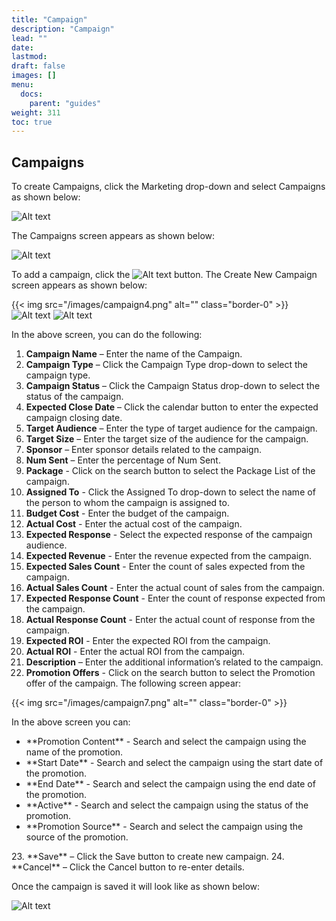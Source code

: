 ```yaml
---
title: "Campaign"
description: "Campaign"
lead: ""
date:
lastmod:
draft: false
images: []
menu:
  docs:
    parent: "guides"
weight: 311
toc: true
---
```


## Campaigns

To create Campaigns, click the Marketing drop-down and select Campaigns as shown below:

![Alt text](/images/campaign1.png "Dashboard")

The Campaigns screen appears as shown below:

![Alt text](/images/campaign2.png "Dashboard")

To add a campaign, click the ![Alt text](/images/campaign3.png "Dashboard") button. The Create New Campaign screen appears as shown below:

{{< img src="/images/campaign4.png" alt="" class="border-0" >}}
![Alt text](/images/campaign5.png "Dashboard")
![Alt text](/images/campaign6.png "Dashboard")

In the above screen, you can do the following:

1.	**Campaign Name** – Enter the name of the Campaign.
2.	**Campaign Type** – Click the Campaign Type drop-down to select the campaign type.
3.	**Campaign Status** – Click the Campaign Status drop-down to select the status of the campaign.
4.	**Expected Close Date** – Click the calendar button to enter the expected campaign closing date.
5.	**Target Audience** – Enter the type of target audience for the campaign.
6.	**Target Size** – Enter the target size of the audience for the campaign.
7.	**Sponsor** – Enter sponsor details related to the campaign.
8.	**Num Sent** – Enter the percentage of Num Sent.
9.	**Package** - Click on the search button to select the Package List of the campaign.
10.	**Assigned To** - Click the Assigned To drop-down to select the name of the person to whom the campaign is assigned to.
11. **Budget Cost** - Enter the budget of the campaign.
12. **Actual Cost** - Enter the actual cost of the campaign.
13. **Expected Response** - Select the expected response of the campaign audience.
14. **Expected Revenue** - Enter the revenue expected from the campaign.
15. **Expected Sales Count** - Enter the count of sales expected from the campaign.
16. **Actual Sales Count** - Enter the actual count of sales from the campaign.
17. **Expected Response Count** -  Enter the count of response expected from the campaign.
18. **Actual Response Count** - Enter the actual count of response from the campaign.
19. **Expected ROI** - Enter the expected ROI from the campaign.
20. **Actual ROI** - Enter the actual ROI from the campaign.
21. **Description** – Enter the additional information’s related to the campaign.
22. **Promotion Offers** - Click on the search button to select the Promotion offer of the campaign. The following screen appear:

{{< img src="/images/campaign7.png" alt="" class="border-0" >}}

In the above screen you can:
<ul>
    <li> **Promotion Content** - Search and select the campaign using the name of the promotion.</li>
    <li> **Start Date** - Search and select the campaign using the start date of the promotion.</li>
    <li> **End Date** - Search and select the campaign using the end date of the promotion.</li>
    <li> **Active** - Search and select the campaign using the status of the promotion.</li>
    <li> **Promotion Source** - Search and select the campaign using the source of the promotion.</li>
</ul>
23. **Save** – Click the Save button to create new campaign.
24.	**Cancel** – Click the Cancel button to re-enter details.

Once the campaign is saved it will look like as shown below:

![Alt text](/images/campaign8.png "Dashboard")

